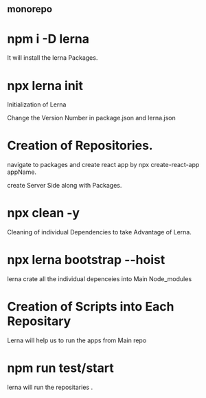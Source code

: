 ## monorepo

# npm i -D lerna
It will install the lerna Packages.

# npx lerna init 
Initialization of Lerna

Change the Version Number in package.json and lerna.json

# Creation of Repositories.
navigate to packages and create react app by npx create-react-app appName.

create Server Side along with Packages.

# npx clean -y
Cleaning of individual Dependencies to take Advantage of Lerna.

# npx lerna bootstrap --hoist
lerna crate all the individual depenceies into Main Node_modules

# Creation of Scripts into Each Repositary
Lerna will help us to run the apps from Main repo

# npm run test/start
lerna will run the repositaries .

